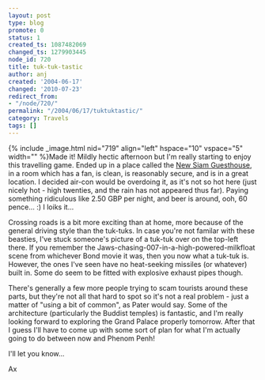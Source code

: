 ```yaml
---
layout: post
type: blog
promote: 0
status: 1
created_ts: 1087482069
changed_ts: 1279903445
node_id: 720
title: tuk-tuk-tastic
author: anj
created: '2004-06-17'
changed: '2010-07-23'
redirect_from:
- "/node/720/"
permalink: "/2004/06/17/tuktuktastic/"
category: Travels
tags: []
---
```

{% include _image.html nid="719" align="left" hspace="10" vspace="5" width="" %}Made it! Mildly hectic afternoon but I'm really starting to enjoy this travelling game.  Ended up in a place called the [New Siam Guesthouse](http://www.newsiam.net/), in a room which has a fan, is clean, is reasonably secure, and is in a great location.  I decided air-con would be overdoing it, as it's not so hot here (just nicely hot - high twenties, and the rain has not appeared thus far). Paying something ridiculous like 2.50 GBP per night, and beer is around, ooh, 60 pence... :) I loiks it...

Crossing roads is a bit more exciting than at home, more because of the general driving style than the tuk-tuks.  In case you're not familar with these beasties, I've stuck someone's picture of a tuk-tuk over on the top-left there.  If you remember the Jaws-chasing-007-in-a-high-powered-milkfloat scene from whichever Bond movie it was, then you now what a tuk-tuk is.  However, the ones I've seen have no heat-seeking missiles (or whatever) built in.  Some do seem to be fitted with explosive exhaust pipes though.

There's generally a few more people trying to scam tourists around these parts, but they're not all that hard to spot so it's not a real problem - just a matter of "using a bit of common", as Pater would say.  Some of the architecture (particularly the Buddist temples) is fantastic, and I'm really looking forward to exploring the Grand Palace properly tomorrow. After that I guess I'll have to come up with some sort of plan for what I'm actually going to do between now and Phenom Penh!

I'll let you know...

Ax

